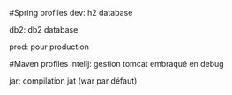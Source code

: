 

#Spring profiles
dev: h2 database

db2: db2 database

prod: pour production

#Maven profiles
intelij: gestion tomcat embraqué en debug

jar: compilation jat (war par défaut)